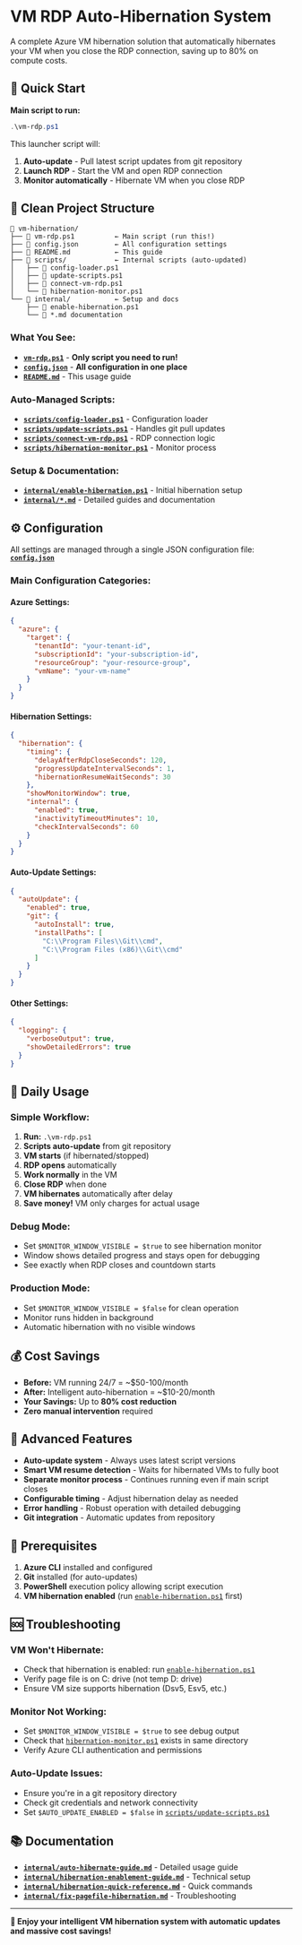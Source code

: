 # VM RDP Auto-Hibernation System

A complete Azure VM hibernation solution that automatically hibernates your VM when you close the RDP connection, saving up to 80% on compute costs.

## 🚀 Quick Start

**Main script to run:**
```powershell
.\vm-rdp.ps1
```

This launcher script will:
1. **Auto-update** - Pull latest script updates from git repository
2. **Launch RDP** - Start the VM and open RDP connection
3. **Monitor automatically** - Hibernate VM when you close RDP

## 📁 Clean Project Structure

```
📂 vm-hibernation/
├── 📄 vm-rdp.ps1          ← Main script (run this!)
├── 📄 config.json         ← All configuration settings
├── 📄 README.md           ← This guide
├── 📂 scripts/            ← Internal scripts (auto-updated)
│   ├── 📄 config-loader.ps1
│   ├── 📄 update-scripts.ps1
│   ├── 📄 connect-vm-rdp.ps1
│   └── 📄 hibernation-monitor.ps1
└── 📂 internal/           ← Setup and docs
    ├── 📄 enable-hibernation.ps1
    └── 📄 *.md documentation
```

### **What You See:**
- **[`vm-rdp.ps1`](vm-rdp.ps1)** - **Only script you need to run!**
- **[`config.json`](config.json)** - **All configuration in one place**
- **[`README.md`](README.md)** - This usage guide

### **Auto-Managed Scripts:**
- **[`scripts/config-loader.ps1`](scripts/config-loader.ps1)** - Configuration loader
- **[`scripts/update-scripts.ps1`](scripts/update-scripts.ps1)** - Handles git pull updates
- **[`scripts/connect-vm-rdp.ps1`](scripts/connect-vm-rdp.ps1)** - RDP connection logic
- **[`scripts/hibernation-monitor.ps1`](scripts/hibernation-monitor.ps1)** - Monitor process

### **Setup & Documentation:**
- **[`internal/enable-hibernation.ps1`](internal/enable-hibernation.ps1)** - Initial hibernation setup
- **[`internal/*.md`](internal/)** - Detailed guides and documentation

## ⚙️ Configuration

All settings are managed through a single JSON configuration file: **[`config.json`](config.json)**

### **Main Configuration Categories:**

#### **Azure Settings:**
```json
{
  "azure": {
    "target": {
      "tenantId": "your-tenant-id",
      "subscriptionId": "your-subscription-id",
      "resourceGroup": "your-resource-group",
      "vmName": "your-vm-name"
    }
  }
}
```

#### **Hibernation Settings:**
```json
{
  "hibernation": {
    "timing": {
      "delayAfterRdpCloseSeconds": 120,
      "progressUpdateIntervalSeconds": 1,
      "hibernationResumeWaitSeconds": 30
    },
    "showMonitorWindow": true,
    "internal": {
      "enabled": true,
      "inactivityTimeoutMinutes": 10,
      "checkIntervalSeconds": 60
    }
  }
}
```

#### **Auto-Update Settings:**
```json
{
  "autoUpdate": {
    "enabled": true,
    "git": {
      "autoInstall": true,
      "installPaths": [
        "C:\\Program Files\\Git\\cmd",
        "C:\\Program Files (x86)\\Git\\cmd"
      ]
    }
  }
}
```

#### **Other Settings:**
```json
{
  "logging": {
    "verboseOutput": true,
    "showDetailedErrors": true
  }
}
```

## 🎯 Daily Usage

### **Simple Workflow:**
1. **Run:** `.\vm-rdp.ps1`
2. **Scripts auto-update** from git repository
3. **VM starts** (if hibernated/stopped)
4. **RDP opens** automatically
5. **Work normally** in the VM
6. **Close RDP** when done
7. **VM hibernates** automatically after delay
8. **Save money!** VM only charges for actual usage

### **Debug Mode:**
- Set `$MONITOR_WINDOW_VISIBLE = $true` to see hibernation monitor
- Window shows detailed progress and stays open for debugging
- See exactly when RDP closes and countdown starts

### **Production Mode:**
- Set `$MONITOR_WINDOW_VISIBLE = $false` for clean operation
- Monitor runs hidden in background
- Automatic hibernation with no visible windows

## 💰 Cost Savings

- **Before:** VM running 24/7 = ~$50-100/month
- **After:** Intelligent auto-hibernation = ~$10-20/month  
- **Your Savings:** Up to **80% cost reduction**
- **Zero manual intervention** required

## 🔧 Advanced Features

- **Auto-update system** - Always uses latest script versions
- **Smart VM resume detection** - Waits for hibernated VMs to fully boot
- **Separate monitor process** - Continues running even if main script closes
- **Configurable timing** - Adjust hibernation delay as needed
- **Error handling** - Robust operation with detailed debugging
- **Git integration** - Automatic updates from repository

## 📝 Prerequisites

1. **Azure CLI** installed and configured
2. **Git** installed (for auto-updates)
3. **PowerShell** execution policy allowing script execution
4. **VM hibernation enabled** (run [`enable-hibernation.ps1`](enable-hibernation.ps1) first)

## 🆘 Troubleshooting

### **VM Won't Hibernate:**
- Check that hibernation is enabled: run [`enable-hibernation.ps1`](enable-hibernation.ps1)
- Verify page file is on C: drive (not temp D: drive)
- Ensure VM size supports hibernation (Dsv5, Esv5, etc.)

### **Monitor Not Working:**
- Set `$MONITOR_WINDOW_VISIBLE = $true` to see debug output
- Check that [`hibernation-monitor.ps1`](hibernation-monitor.ps1) exists in same directory
- Verify Azure CLI authentication and permissions

### **Auto-Update Issues:**
- Ensure you're in a git repository directory
- Check git credentials and network connectivity
- Set `$AUTO_UPDATE_ENABLED = $false` in [`scripts/update-scripts.ps1`](scripts/update-scripts.ps1)

## 📚 Documentation

- **[`internal/auto-hibernate-guide.md`](internal/auto-hibernate-guide.md)** - Detailed usage guide
- **[`internal/hibernation-enablement-guide.md`](internal/hibernation-enablement-guide.md)** - Technical setup
- **[`internal/hibernation-quick-reference.md`](internal/hibernation-quick-reference.md)** - Quick commands
- **[`internal/fix-pagefile-hibernation.md`](internal/fix-pagefile-hibernation.md)** - Troubleshooting

---

**🎉 Enjoy your intelligent VM hibernation system with automatic updates and massive cost savings!**